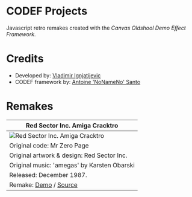 # CODEF Projects

Javascript retro remakes created with the *Canvas Oldshool Demo Effect Framework*.



# Credits

* Developed by: [Vladimir Ignjatijevic](mailto:igvlada@gmail.com)
* CODEF framework by: [Antoine 'NoNameNo' Santo](http://codef.santo.fr/)



# Remakes

|**Red Sector Inc. Amiga Cracktro**|
|----------------------------------|
|![Red Sector Inc. Amiga Cracktro](http://garageapps.org/wp-content/gallery/codef_projects/codef_amiga_cracktro_trsi.png)|
|Original code: Mr Zero Page|
|Original artwork & design: Red Sector Inc.|
|Original music: 'amegas' by Karsten Obarski|
|Released: December 1987.|
|Remake: [Demo](http://garageapps.org/codef/amiga_cracktro_rsi) / [Source](https://github.com/vignjatijevic/codef_projects/tree/master/src/amiga_cracktro_rsi) |
